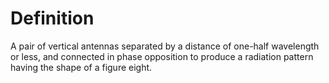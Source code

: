 # Definition

A pair of vertical antennas separated by a distance of one-half
wavelength or less, and connected in phase opposition to produce a
radiation pattern having the shape of a figure eight.
